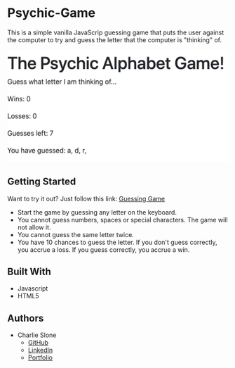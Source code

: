 # Psychic-Game

This is a simple vanilla JavaScrip guessing game that puts the user against the computer to try and guess the letter that the computer is "thinking" of. 

![](assets/images/readme.png)

## Getting Started

Want to try it out?
Just follow this link: [Guessing Game](http://ctslone.github.io/Psychic-Game)

* Start the game by guessing any letter on the keyboard.
* You cannot guess numbers, spaces or special characters. The game will not allow it.
* You cannot guess the same letter twice.
* You have 10 chances to guess the letter. If you don't guess correctly, you accrue a loss. If you guess correctly, you accrue a win.

## Built With

* Javascript
* HTML5

## Authors

* Charlie Slone
    * [GitHub](https://github.com/ctslone)
    * [LinkedIn](https://www.linkedin.com/in/charlie-slone-704311a9/)
    * [Portfolio](https://ctslone.github.io/Updated-Portfolio/)
